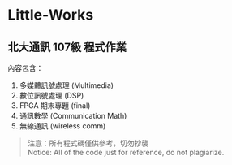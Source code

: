 # Little-Works
## 北大通訊 107級 程式作業

內容包含：
1. 多媒體訊號處理 (Multimedia)
2. 數位訊號處理 (DSP)
3. FPGA 期末專題 (final)
4. 通訊數學 (Communication Math)
5. 無線通訊 (wireless comm)

> 注意：所有程式碼僅供參考，切勿抄襲 \
> Notice: All of the code just for reference, do not plagiarize.

